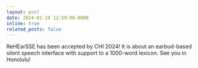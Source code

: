 ```yaml
---
layout: post
date: 2024-01-19 12:59:00-0900
inline: true
related_posts: false
---
```


ReHEarSSE has been accepted by CHI 2024! It is about an earbud-based silent speech interface with support to a 1000-word lexicon. See you in Honolulu!
